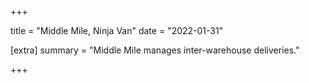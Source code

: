 +++

title = "Middle Mile, Ninja Van"
date = "2022-01-31"

[extra]
summary = "Middle Mile manages inter-warehouse deliveries."

+++

